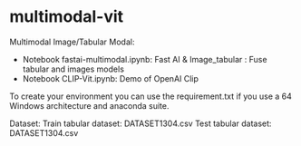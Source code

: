 # multimodal-vit
Multimodal Image/Tabular Modal: 

  - Notebook fastai-multimodal.ipynb: Fast AI & Image_tabular : Fuse tabular and images models
  - Notebook CLIP-Vit.ipynb: Demo of OpenAI Clip
  
  
 To create your environment you can use the requirement.txt if you use a 64 Windows architecture and anaconda suite.

Dataset:
Train tabular dataset: DATASET1304.csv
Test tabular dataset: DATASET1304.csv
